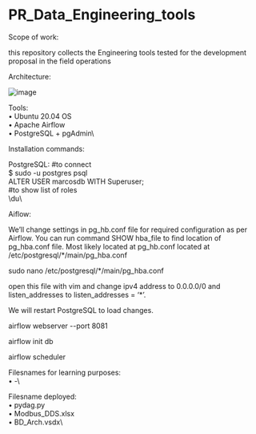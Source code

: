 # PR_Data_Engineering_tools


Scope of work:

this repository collects the Engineering tools tested for the development proposal in the field operations

Architecture:

![image](https://user-images.githubusercontent.com/31476977/119668857-e9b90080-be0d-11eb-889f-773e306c353f.png)


Tools:\
•	Ubuntu 20.04 OS\
•	Apache Airflow\
•	PostgreSQL + pgAdmin\


Installation commands:

PostgreSQL:
#to connect\
$ sudo -u postgres psql\
ALTER USER marcosdb WITH Superuser;\
#to show list of roles\
\du\

Aiflow:

We’ll change settings in pg_hb.conf file for required configuration as per Airflow. 
You can run command SHOW hba_file to find location of pg_hba.conf file.
Most likely located at pg_hb.conf located at /etc/postgresql/*/main/pg_hba.conf

sudo nano /etc/postgresql/*/main/pg_hba.conf

open this file with vim and change ipv4 address to 0.0.0.0/0 and listen_addresses to listen_addresses = ‘*’.

We will restart PostgreSQL to load changes.

airflow webserver --port 8081

airflow init db

airflow scheduler


Filesnames for learning purposes:\
•	-\

Filesname deployed:\
•	pydag.py\
•	Modbus_DDS.xlsx\
•	BD_Arch.vsdx\



